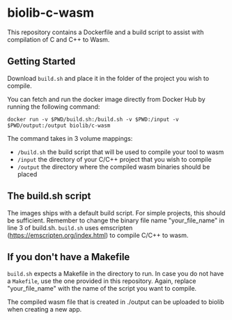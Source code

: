 # biolib-c-wasm
This repository contains a Dockerfile and a build script to assist with compilation of C and C++ to Wasm.

## Getting Started
Download `build.sh` and place it in the folder of the project you wish to compile.

You can fetch and run the docker image directly from Docker Hub by running the following command:
```
docker run -v $PWD/build.sh:/build.sh -v $PWD:/input -v $PWD/output:/output biolib/c-wasm
```

The command takes in 3 volume mappings:
- `/build.sh` the build script that will be used to compile your tool to wasm
- `/input` the directory of your C/C++ project that you wish to compile
- `/output` the directory where the compiled wasm binaries should be placed

## The build.sh script

The images ships with a default build script. For simple projects, this should be sufficient. Remember to change the binary file name "your_file_name" in line 3 of build.sh.
`build.sh` uses emscripten (https://emscripten.org/index.html) to compile C/C++ to wasm.

## If you don't have a Makefile
`build.sh` expects a Makefile in the directory to run. In case you do not have a `Makefile`, use the one provided in this repository. Again, replace "your_file_name" with the name of the script you want to compile.

The compiled wasm file that is created in ./output can be uploaded to biolib when creating a new app.
